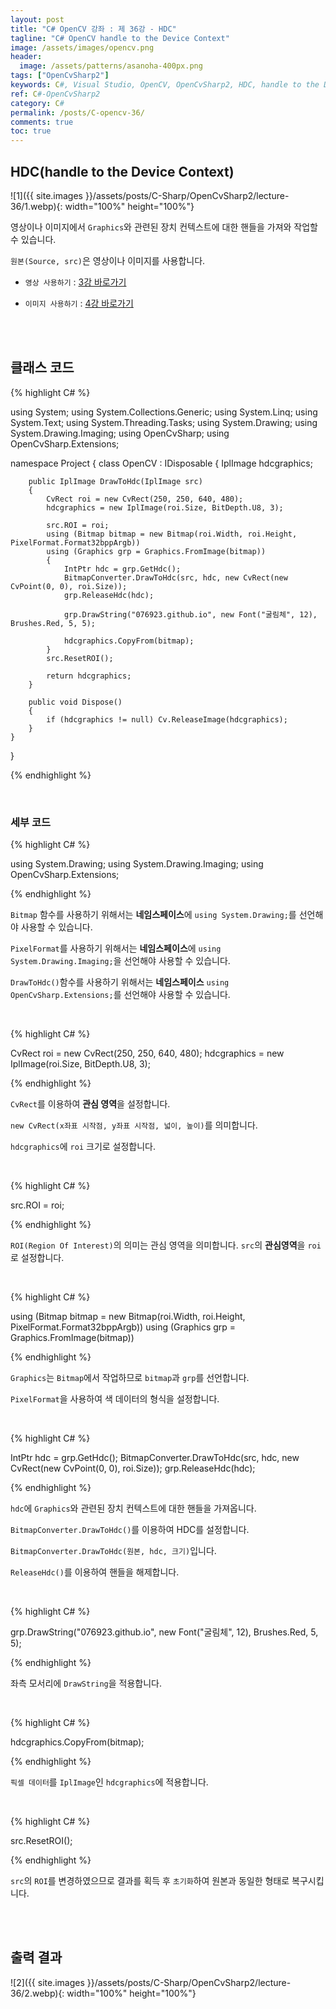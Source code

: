 ```yaml
---
layout: post
title: "C# OpenCV 강좌 : 제 36강 - HDC"
tagline: "C# OpenCV handle to the Device Context"
image: /assets/images/opencv.png
header:
  image: /assets/patterns/asanoha-400px.png
tags: ["OpenCvSharp2"]
keywords: C#, Visual Studio, OpenCV, OpenCvSharp2, HDC, handle to the Device Context
ref: C#-OpenCvSharp2
category: C#
permalink: /posts/C-opencv-36/
comments: true
toc: true
---
```


## HDC(handle to the Device Context)

![1]({{ site.images }}/assets/posts/C-Sharp/OpenCvSharp2/lecture-36/1.webp){: width="100%" height="100%"}

영상이나 이미지에서 `Graphics`와 관련된 장치 컨텍스트에 대한 핸들을 가져와 작업할 수 있습니다.

`원본(Source, src)`은 영상이나 이미지를 사용합니다.

- `영상 사용하기` : [3강 바로가기][3강]

- `이미지 사용하기` : [4강 바로가기][4강]

<br>
<br>

## 클래스 코드

{% highlight C# %}

using System;
using System.Collections.Generic;
using System.Linq;
using System.Text;
using System.Threading.Tasks;
using System.Drawing;
using System.Drawing.Imaging;
using OpenCvSharp;
using OpenCvSharp.Extensions;


namespace Project
{
    class OpenCV : IDisposable
    {
        IplImage hdcgraphics;
            
        public IplImage DrawToHdc(IplImage src)
        {
            CvRect roi = new CvRect(250, 250, 640, 480);
            hdcgraphics = new IplImage(roi.Size, BitDepth.U8, 3);

            src.ROI = roi;
            using (Bitmap bitmap = new Bitmap(roi.Width, roi.Height, PixelFormat.Format32bppArgb))
            using (Graphics grp = Graphics.FromImage(bitmap))
            {
                IntPtr hdc = grp.GetHdc();
                BitmapConverter.DrawToHdc(src, hdc, new CvRect(new CvPoint(0, 0), roi.Size));
                grp.ReleaseHdc(hdc);

                grp.DrawString("076923.github.io", new Font("굴림체", 12), Brushes.Red, 5, 5);

                hdcgraphics.CopyFrom(bitmap);
            }
            src.ResetROI();

            return hdcgraphics;
        }
            
        public void Dispose()
        {
            if (hdcgraphics != null) Cv.ReleaseImage(hdcgraphics);
        }   
    }
}

{% endhighlight %}

<br>

### 세부 코드

{% highlight C# %}

using System.Drawing;
using System.Drawing.Imaging;
using OpenCvSharp.Extensions;

{% endhighlight %}

`Bitmap` 함수를 사용하기 위해서는 **네임스페이스**에 `using System.Drawing;`를 선언해야 사용할 수 있습니다.

`PixelFormat`를 사용하기 위해서는 **네임스페이스**에 `using System.Drawing.Imaging;`을 선언해야 사용할 수 있습니다.

`DrawToHdc()`함수를 사용하기 위해서는 **네임스페이스** `using OpenCvSharp.Extensions;`를 선언해야 사용할 수 있습니다.

<br>

{% highlight C# %}

CvRect roi = new CvRect(250, 250, 640, 480);
hdcgraphics = new IplImage(roi.Size, BitDepth.U8, 3);

{% endhighlight %}

`CvRect`를 이용하여 **관심 영역**을 설정합니다.

`new CvRect(x좌표 시작점, y좌표 시작점, 넓이, 높이)`를 의미합니다.

`hdcgraphics`에 `roi` 크기로 설정합니다.

<br>

{% highlight C# %}

src.ROI = roi;

{% endhighlight %}

`ROI(Region Of Interest)`의 의미는 관심 영역을 의미합니다. `src`의 **관심영역**을 `roi`로 설정합니다.

<br>

{% highlight C# %}

using (Bitmap bitmap = new Bitmap(roi.Width, roi.Height, PixelFormat.Format32bppArgb))
using (Graphics grp = Graphics.FromImage(bitmap))

{% endhighlight %}

`Graphics`는 `Bitmap`에서 작업하므로 `bitmap`과 `grp`를 선언합니다.

`PixelFormat`을 사용하여 색 데이터의 형식을 설정합니다.

<br>

{% highlight C# %}

IntPtr hdc = grp.GetHdc();
BitmapConverter.DrawToHdc(src, hdc, new CvRect(new CvPoint(0, 0), roi.Size));
grp.ReleaseHdc(hdc);

{% endhighlight %}

`hdc`에 `Graphics`와 관련된 장치 컨텍스트에 대한 핸들을 가져옵니다.

`BitmapConverter.DrawToHdc()`를 이용하여 HDC를 설정합니다.

`BitmapConverter.DrawToHdc(원본, hdc, 크기)`입니다.

`ReleaseHdc()`를 이용하여 핸들을 해제합니다.

<br>

{% highlight C# %}

grp.DrawString("076923.github.io", new Font("굴림체", 12), Brushes.Red, 5, 5);

{% endhighlight %}

좌측 모서리에 `DrawString`을 적용합니다.

<br>

{% highlight C# %}

hdcgraphics.CopyFrom(bitmap);

{% endhighlight %}

`픽셀 데이터`를 `IplImage`인 `hdcgraphics`에 적용합니다. 

<br>

{% highlight C# %}

src.ResetROI();

{% endhighlight %}

`src`의 `ROI`를 변경하였으므로 결과를 획득 후 `초기화`하여 원본과 동일한 형태로 복구시킵니다.

<br>
<br>

## 출력 결과

![2]({{ site.images }}/assets/posts/C-Sharp/OpenCvSharp2/lecture-36/2.webp){: width="100%" height="100%"}

[3강]: https://076923.github.io/posts/C-opencv-3/
[4강]: https://076923.github.io/posts/C-opencv-4/
